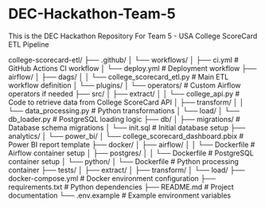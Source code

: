# DEC-Hackathon-Team-5
This is the DEC Hackathon Repository For Team 5 - USA College ScoreCard ETL Pipeline


college-scorecard-etl/
├── .github/
│   └── workflows/
│       ├── ci.yml                    # GitHub Actions CI workflow
│       └── deploy.yml                # Deployment workflow
├── airflow/
│   ├── dags/
│   │   └── college_scorecard_etl.py  # Main ETL workflow definition
│   └── plugins/
│       └── operators/                # Custom Airflow operators if needed
├── src/
│   ├── extract/
│   │   └── college_api.py            # Code to retrieve data from College ScoreCard API
│   ├── transform/
│   │   └── data_processing.py        # Python transformations
│   └── load/
│       └── db_loader.py              # PostgreSQL loading logic
├── db/
│   ├── migrations/                   # Database schema migrations
│   └── init.sql                      # Initial database setup
├── analytics/
│   └── power_bi/
│       └── college_scorecard_dashboard.pbix  # Power BI report template
├── docker/
│   ├── airflow/
│   │   └── Dockerfile                # Airflow container setup
│   ├── postgres/
│   │   └── Dockerfile                # PostgreSQL container setup
│   └── python/
│       └── Dockerfile                # Python processing container
├── tests/
│   ├── extract/
│   ├── transform/
│   └── load/
├── docker-compose.yml                # Docker environment configuration
├── requirements.txt                  # Python dependencies
├── README.md                         # Project documentation
└── .env.example                      # Example environment variables
